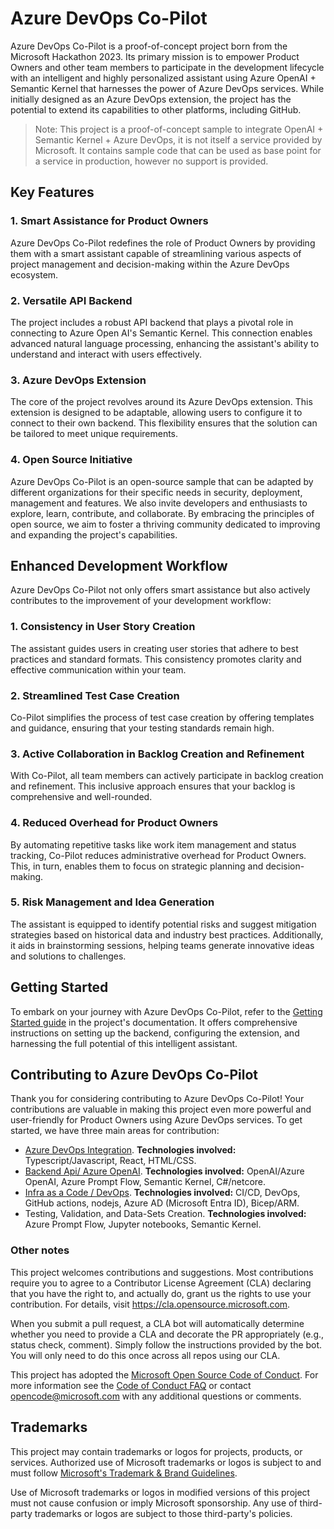 # Azure DevOps Co-Pilot

Azure DevOps Co-Pilot is a proof-of-concept project born from the Microsoft Hackathon 2023. Its primary mission is to empower Product Owners and other team members to participate in the development lifecycle with an intelligent and highly personalized assistant using Azure OpenAI + Semantic Kernel that harnesses the power of Azure DevOps services. While initially designed as an Azure DevOps extension, the project has the potential to extend its capabilities to other platforms, including GitHub.

> Note: This project is a proof-of-concept sample to integrate OpenAI + Semantic Kernel + Azure DevOps, it is not itself a service provided by Microsoft. It contains sample code that can be used as base point for a service in production, however no support is provided.

## Key Features

### 1. Smart Assistance for Product Owners
Azure DevOps Co-Pilot redefines the role of Product Owners by providing them with a smart assistant capable of streamlining various aspects of project management and decision-making within the Azure DevOps ecosystem.

### 2. Versatile API Backend
The project includes a robust API backend that plays a pivotal role in connecting to Azure Open AI's Semantic Kernel. This connection enables advanced natural language processing, enhancing the assistant's ability to understand and interact with users effectively.

### 3. Azure DevOps Extension
The core of the project revolves around its Azure DevOps extension. This extension is designed to be adaptable, allowing users to configure it to connect to their own backend. This flexibility ensures that the solution can be tailored to meet unique requirements.

### 4. Open Source Initiative
Azure DevOps Co-Pilot is an open-source sample that can be adapted by different organizations for their specific needs in security, deployment, management and features. We also invite developers and enthusiasts to explore, learn, contribute, and collaborate. By embracing the principles of open source, we aim to foster a thriving community dedicated to improving and expanding the project's capabilities.

## Enhanced Development Workflow
Azure DevOps Co-Pilot not only offers smart assistance but also actively contributes to the improvement of your development workflow:

### 1. Consistency in User Story Creation
The assistant guides users in creating user stories that adhere to best practices and standard formats. This consistency promotes clarity and effective communication within your team.

### 2. Streamlined Test Case Creation
Co-Pilot simplifies the process of test case creation by offering templates and guidance, ensuring that your testing standards remain high.

### 3. Active Collaboration in Backlog Creation and Refinement
With Co-Pilot, all team members can actively participate in backlog creation and refinement. This inclusive approach ensures that your backlog is comprehensive and well-rounded.

### 4. Reduced Overhead for Product Owners
By automating repetitive tasks like work item management and status tracking, Co-Pilot reduces administrative overhead for Product Owners. This, in turn, enables them to focus on strategic planning and decision-making.

### 5. Risk Management and Idea Generation
The assistant is equipped to identify potential risks and suggest mitigation strategies based on historical data and industry best practices. Additionally, it aids in brainstorming sessions, helping teams generate innovative ideas and solutions to challenges.

## Getting Started

To embark on your journey with Azure DevOps Co-Pilot, refer to the [Getting Started guide](./docs/README.md) in the project's documentation. It offers comprehensive instructions on setting up the backend, configuring the extension, and harnessing the full potential of this intelligent assistant.

## Contributing to Azure DevOps Co-Pilot

Thank you for considering contributing to Azure DevOps Co-Pilot! Your contributions are valuable in making this project even more powerful and user-friendly for Product Owners using Azure DevOps services. To get started, we have three main areas for contribution:

* [Azure DevOps Integration](./azdo/azdo/README.md). **Technologies involved:** Typescript/Javascript, React, HTML/CSS.
* [Backend Api/ Azure OpenAI](./api/README.md). **Technologies involved:** OpenAI/Azure OpenAI, Azure Prompt Flow, Semantic Kernel, C#/netcore.
* [Infra as a Code / DevOps](./infra/README.md). **Technologies involved:** CI/CD, DevOps, GitHub actions, nodejs, Azure AD (Microsoft Entra ID), Bicep/ARM.
* Testing, Validation, and Data-Sets Creation. **Technologies involved:** Azure Prompt Flow, Jupyter notebooks, Semantic Kernel.

### Other notes

This project welcomes contributions and suggestions.  Most contributions require you to agree to a
Contributor License Agreement (CLA) declaring that you have the right to, and actually do, grant us
the rights to use your contribution. For details, visit https://cla.opensource.microsoft.com.

When you submit a pull request, a CLA bot will automatically determine whether you need to provide
a CLA and decorate the PR appropriately (e.g., status check, comment). Simply follow the instructions
provided by the bot. You will only need to do this once across all repos using our CLA.

This project has adopted the [Microsoft Open Source Code of Conduct](https://opensource.microsoft.com/codeofconduct/).
For more information see the [Code of Conduct FAQ](https://opensource.microsoft.com/codeofconduct/faq/) or
contact [opencode@microsoft.com](mailto:opencode@microsoft.com) with any additional questions or comments.

## Trademarks

This project may contain trademarks or logos for projects, products, or services. Authorized use of Microsoft trademarks or logos is subject to and must follow [Microsoft's Trademark & Brand Guidelines](https://www.microsoft.com/en-us/legal/intellectualproperty/trademarks/usage/general).

Use of Microsoft trademarks or logos in modified versions of this project must not cause confusion or imply Microsoft sponsorship.
Any use of third-party trademarks or logos are subject to those third-party's policies.
